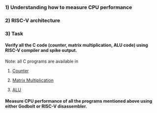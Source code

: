 ### 1) Understanding how to measure CPU performance


### 2) RISC-V architecture


### 3) Task

####  Verify all the C code (counter, matrix multiplication, ALU code) using RISC-V compiler and spike output.

Note: all C programs are available in 

1) [Counter](../week1/part_a/counter.c)

2) [Matrix Multiplication](../week1/part_a/matrix_mul.c)

3) [ALU](../week1/part_b/alu.c)

#### Measure CPU performance of all the programs mentioned above using either Godbolt or RISC-V disassembler.
